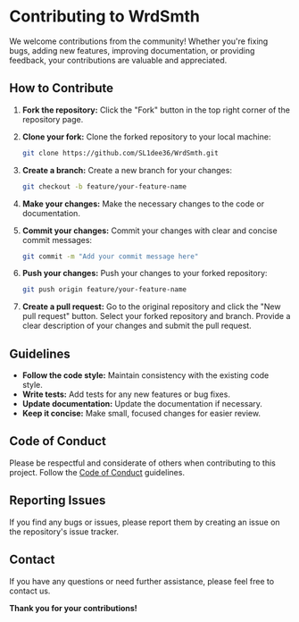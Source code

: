 # Contributing to WrdSmth

We welcome contributions from the community!  Whether you're fixing bugs, adding new features, improving documentation, or providing feedback, your contributions are valuable and appreciated.

## How to Contribute

1. **Fork the repository:**  Click the "Fork" button in the top right corner of the repository page.

2. **Clone your fork:**  Clone the forked repository to your local machine:

   ```bash
   git clone https://github.com/SL1dee36/WrdSmth.git
   ```

3. **Create a branch:**  Create a new branch for your changes:

   ```bash
   git checkout -b feature/your-feature-name
   ```

4. **Make your changes:**  Make the necessary changes to the code or documentation.

5. **Commit your changes:**  Commit your changes with clear and concise commit messages:

   ```bash
   git commit -m "Add your commit message here"
   ```

6. **Push your changes:**  Push your changes to your forked repository:

   ```bash
   git push origin feature/your-feature-name
   ```

7. **Create a pull request:**  Go to the original repository and click the "New pull request" button.  Select your forked repository and branch.  Provide a clear description of your changes and submit the pull request.

## Guidelines

* **Follow the code style:**  Maintain consistency with the existing code style.
* **Write tests:**  Add tests for any new features or bug fixes.
* **Update documentation:**  Update the documentation if necessary.
* **Keep it concise:**  Make small, focused changes for easier review.

## Code of Conduct

Please be respectful and considerate of others when contributing to this project.  Follow the [Code of Conduct](CODE_OF_CONDUCT.md) guidelines.

## Reporting Issues

If you find any bugs or issues, please report them by creating an issue on the repository's issue tracker.

## Contact

If you have any questions or need further assistance, please feel free to contact us.

**Thank you for your contributions!**
